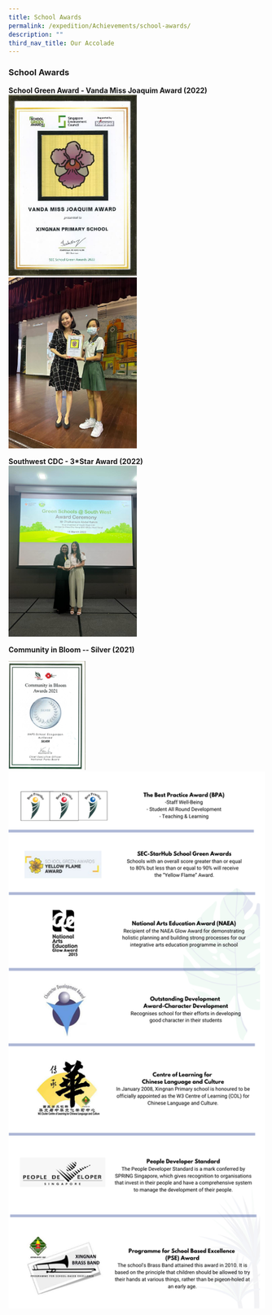 ```yaml
---
title: School Awards
permalink: /expedition/Achievements/school-awards/
description: ""
third_nav_title: Our Accolade
---
```

### School Awards

**School Green Award - Vanda Miss Joaquim Award (2022)**
<img src="/images/Expedition/school%20green%20award%202022.JPG" style="width:50%">
<img src="/images/Expedition/school%20green%20award%20--%20vanda%20miss%20joaquim%20(2022).jpeg" style="width:50%">

**Southwest CDC - 3*Star Award (2022)**
<img src="/images/Expedition/southwest%20cdc%203%20star%20award.jpeg" style="width:50%">

**Community in Bloom -- Silver (2021)**

<img src="/images/Expedition/community%20bloom%20award%202021.jpg" style="width:30%">


<img src="/images/Expedition/award2.png" style="width:100%">
